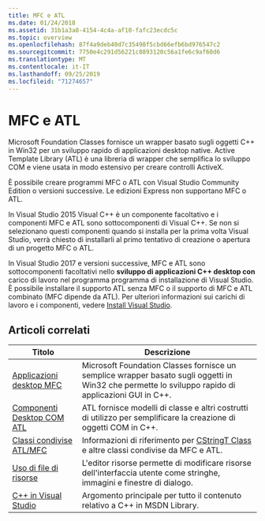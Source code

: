 ```yaml
---
title: MFC e ATL
ms.date: 01/24/2018
ms.assetid: 31b1a3a8-4154-4c4a-af10-fafc23ecdc5c
ms.topic: overview
ms.openlocfilehash: 87f4a9deb40d7c35498f5cbd66efb6bd976547c2
ms.sourcegitcommit: 7750e4c291d56221c8893120c56a1fe6c9af60d6
ms.translationtype: MT
ms.contentlocale: it-IT
ms.lasthandoff: 09/25/2019
ms.locfileid: "71274657"
---
```

# <a name="mfc-and-atl"></a>MFC e ATL

Microsoft Foundation Classes fornisce un wrapper basato sugli oggetti C++ in Win32 per un sviluppo rapido di applicazioni desktop native. Active Template Library (ATL) è una libreria di wrapper che semplifica lo sviluppo COM e viene usata in modo estensivo per creare controlli ActiveX.

È possibile creare programmi MFC o ATL con Visual Studio Community Edition o versioni successive. Le edizioni Express non supportano MFC o ATL.

In Visual Studio 2015 Visual C++ è un componente facoltativo e i componenti MFC e ATL sono sottocomponenti di Visual C++. Se non si selezionano questi componenti quando si installa per la prima volta Visual Studio, verrà chiesto di installarli al primo tentativo di creazione o apertura di un progetto MFC o ATL.

In Visual Studio 2017 e versioni successive, MFC e ATL sono sottocomponenti facoltativi nello **sviluppo di applicazioni C++ desktop con** carico di lavoro nel programma programma di installazione di Visual Studio. È possibile installare il supporto ATL senza MFC o il supporto di MFC e ATL combinato (MFC dipende da ATL). Per ulteriori informazioni sui carichi di lavoro e i componenti, vedere [Install Visual Studio](/visualstudio/install/install-visual-studio).

## <a name="related-articles"></a>Articoli correlati

|Titolo|Descrizione|
|-----------|-----------------|
|[Applicazioni desktop MFC](../mfc/mfc-desktop-applications.md)|Microsoft Foundation Classes fornisce un semplice wrapper basato sugli oggetti in Win32 che permette lo sviluppo rapido di applicazioni GUI in C++.|
|[Componenti Desktop COM ATL](../atl/atl-com-desktop-components.md)|ATL fornisce modelli di classe e altri costrutti di utilizzo per semplificare la creazione di oggetti COM in C++.|
|[Classi condivise ATL/MFC](../atl-mfc-shared/atl-mfc-shared-classes.md)|Informazioni di riferimento per [CStringT Class](../atl-mfc-shared/reference/cstringt-class.md) e altre classi condivise da MFC e ATL.|
|[Uso di file di risorse](../windows/working-with-resource-files.md)|L'editor risorse permette di modificare risorse dell'interfaccia utente come stringhe, immagini e finestre di dialogo.|
|[C++ in Visual Studio](../overview/visual-cpp-in-visual-studio.md)|Argomento principale per tutto il contenuto relativo a C++ in MSDN Library.|